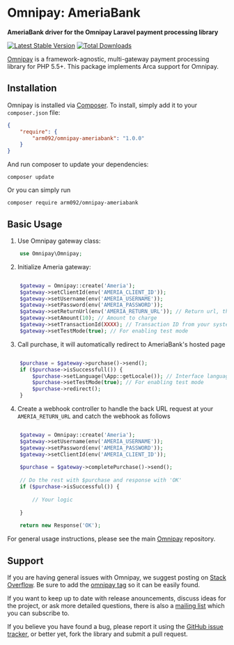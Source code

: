 # Omnipay: AmeriaBank

**AmeriaBank driver for the Omnipay Laravel payment processing library**

[![Latest Stable Version](https://poser.pugx.org/arm092/omnipay-ameriabank/version.png)](https://packagist.org/packages/arm092/omnipay-ameriabank)
[![Total Downloads](https://poser.pugx.org/arm092/omnipay-ameriabank/d/total.png)](https://packagist.org/packages/arm092/omnipay-ameriabank)

[Omnipay](https://github.com/thephpleague/omnipay) is a framework-agnostic, multi-gateway payment
processing library for PHP 5.5+. This package implements Arca support for Omnipay.

## Installation

Omnipay is installed via [Composer](http://getcomposer.org/). To install, simply add it
to your `composer.json` file:

```json
{
    "require": {
        "arm092/omnipay-ameriabank": "1.0.0"
    }
}
```

And run composer to update your dependencies:

    composer update

Or you can simply run

    composer require arm092/omnipay-ameriabank

## Basic Usage

1. Use Omnipay gateway class:

```php
    use Omnipay\Omnipay;
```

2. Initialize Ameria gateway:

```php

    $gateway = Omnipay::create('Ameria');
    $gateway->setClientId(env('AMERIA_CLIENT_ID'));
    $gateway->setUsername(env('AMERIA_USERNAME'));
    $gateway->setPassword(env('AMERIA_PASSWORD'));
    $gateway->setReturnUrl(env('AMERIA_RETURN_URL')); // Return url, that should be point to your arca webhook route
    $gateway->setAmount(10); // Amount to charge
    $gateway->setTransactionId(XXXX); // Transaction ID from your system
    $gateway->setTestMode(true); // For enabling test mode

```

3. Call purchase, it will automatically redirect to AmeriaBank's hosted page

```php

    $purchase = $gateway->purchase()->send();
    if ($purchase->isSuccessfull()) {
        $purchase->setLanguage(\App::getLocale()); // Interface language ('am', 'ru', 'en')
        $purchase->setTestMode(true); // For enabling test mode
        $purchase->redirect();
    }

```

4. Create a webhook controller to handle the back URL request at your `AMERIA_RETURN_URL` and catch the webhook as follows

```php

    $gateway = Omnipay::create('Ameria');
    $gateway->setUsername(env('AMERIA_USERNAME'));
    $gateway->setPassword(env('AMERIA_PASSWORD'));
    $gateway->setClientId(env('AMERIA_CLIENT_ID'));
    
    $purchase = $gateway->completePurchase()->send();
    
    // Do the rest with $purchase and response with 'OK'
    if ($purchase->isSuccessful()) {
        
        // Your logic
        
    }
    
    return new Response('OK');

```

For general usage instructions, please see the main [Omnipay](https://github.com/thephpleague/omnipay)
repository.

## Support

If you are having general issues with Omnipay, we suggest posting on
[Stack Overflow](http://stackoverflow.com/). Be sure to add the
[omnipay tag](http://stackoverflow.com/questions/tagged/omnipay) so it can be easily found.

If you want to keep up to date with release anouncements, discuss ideas for the project,
or ask more detailed questions, there is also a [mailing list](https://groups.google.com/forum/#!forum/omnipay) which
you can subscribe to.

If you believe you have found a bug, please report it using the [GitHub issue tracker](https://github.com/arm092/omnipay-ameria/issues),
or better yet, fork the library and submit a pull request.
